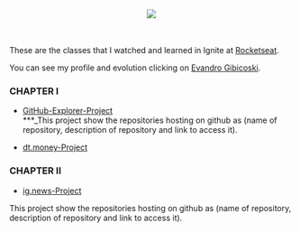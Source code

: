 <div align="center">
  <img src="https://github.com/gibifyofficial/Ignite-ReactJS/blob/main/01-github-explorer/public/Capa.png" />
</div>
<br> <br>

These are the classes that I watched and learned in Ignite at [Rocketseat](https://rocketseat.com.br/).

You can see my profile and evolution clicking on [Evandro Gibicoski](https://app.rocketseat.com.br/me/gibifyofficial).

### CHAPTER I

* [GitHub-Explorer-Project](https://github.com/gibifyofficial/Ignite-ReactJS/tree/main/01-github-explorer) <br/>
***_This project show the repositories hosting on github as (name of repository, description of repository and link to access it). 

* [dt.money-Project](https://github.com/gibifyofficial/td.money-ignite)

### CHAPTER II

* [ig.news-Project](https://github.com/gibifyofficial/ig.news-ignite)

This project show the repositories hosting on github as (name of repository, description of repository and link to access it). 


